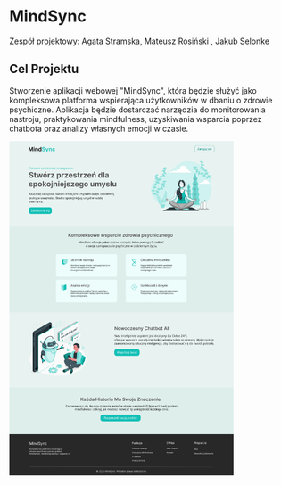 # MindSync
Zespół projektowy: Agata Stramska, Mateusz Rosiński , Jakub Selonke
## Cel Projektu
Stworzenie aplikacji webowej "MindSync", która będzie służyć jako kompleksowa
platforma wspierająca użytkowników w dbaniu o zdrowie psychiczne. Aplikacja będzie
dostarczać narzędzia do monitorowania nastroju, praktykowania mindfulness,
uzyskiwania wsparcia poprzez chatbota oraz analizy własnych emocji w czasie.

<img src="./FigmaDesign/Landing Page.png" height="600">  
